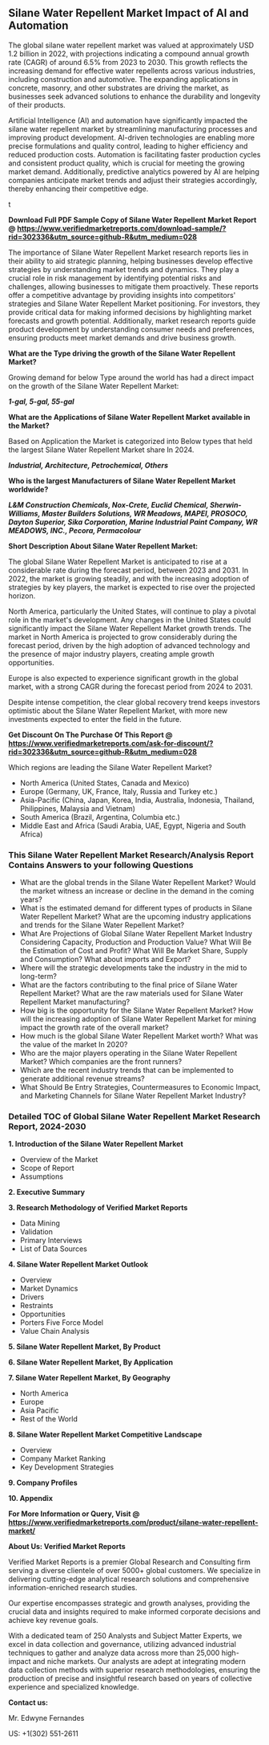 <h2>Silane Water Repellent Market Impact of AI and Automation</h2><p>The global silane water repellent market was valued at approximately USD 1.2 billion in 2022, with projections indicating a compound annual growth rate (CAGR) of around 6.5% from 2023 to 2030. This growth reflects the increasing demand for effective water repellents across various industries, including construction and automotive. The expanding applications in concrete, masonry, and other substrates are driving the market, as businesses seek advanced solutions to enhance the durability and longevity of their products.</p><p>Artificial Intelligence (AI) and automation have significantly impacted the silane water repellent market by streamlining manufacturing processes and improving product development. AI-driven technologies are enabling more precise formulations and quality control, leading to higher efficiency and reduced production costs. Automation is facilitating faster production cycles and consistent product quality, which is crucial for meeting the growing market demand. Additionally, predictive analytics powered by AI are helping companies anticipate market trends and adjust their strategies accordingly, thereby enhancing their competitive edge.</p>t</p><p id="" class=""><strong>Download Full PDF Sample Copy of Silane Water Repellent Market Report @ <a href="https://www.verifiedmarketreports.com/download-sample/?rid=302336&utm_source=github-R&utm_medium=028" target="_blank">https://www.verifiedmarketreports.com/download-sample/?rid=302336&utm_source=github-R&utm_medium=028</a></strong></p><p>The importance of&nbsp;Silane Water Repellent Market research reports lies in their ability to aid strategic planning, helping businesses develop effective strategies by understanding market trends and dynamics. They play a crucial role in risk management by identifying potential risks and challenges, allowing businesses to mitigate them proactively. These reports offer a competitive advantage by providing insights into competitors' strategies and Silane Water Repellent Market positioning. For investors, they provide critical data for making informed decisions by highlighting market forecasts and growth potential. Additionally, market research reports guide product development by understanding consumer needs and preferences, ensuring products meet market demands and drive business growth.</p><p><strong>What are the&nbsp;Type driving the growth of the Silane Water Repellent Market?</strong></p><p id="" class="">Growing demand for below Type around the world has had a direct impact on the growth of the Silane Water Repellent Market:</p><em><strong>1-gal, 5-gal, 55-gal</strong></em></p><strong>What are the&nbsp;Applications&nbsp;of Silane Water Repellent Market available in the Market?</strong></p><p id="" class="">Based on Application the Market is categorized into Below types that held the largest Silane Water Repellent Market share In 2024.</p><em><strong>Industrial, Architecture, Petrochemical, Others</strong></em></p><strong>Who is the largest Manufacturers of Silane Water Repellent Market worldwide?</strong></p><p><em><strong>L&M Construction Chemicals, Nox-Crete, Euclid Chemical, Sherwin-Williams, Master Builders Solutions, WR Meadows, MAPEI, PROSOCO, Dayton Superior, Sika Corporation, Marine Industrial Paint Company, WR MEADOWS, INC., Pecora, Permacolour</strong></em></p><p id="" class=""><strong>Short Description About Silane Water Repellent Market:</strong></p><p>The global Silane Water Repellent Market is anticipated to rise at a considerable rate during the forecast period, between 2023 and 2031. In 2022, the market is growing steadily, and with the increasing adoption of strategies by key players, the market is expected to rise over the projected horizon.</p><p>North America, particularly the United States, will continue to play a pivotal role in the market's development. Any changes in the United States could significantly impact the Silane Water Repellent Market growth trends. The market in North America is projected to grow considerably during the forecast period, driven by the high adoption of advanced technology and the presence of major industry players, creating ample growth opportunities.</p><p>Europe is also expected to experience significant growth in the global market, with a strong CAGR during the forecast period from 2024 to 2031.</p><p>Despite intense competition, the clear global recovery trend keeps investors optimistic about the Silane Water Repellent Market, with more new investments expected to enter the field in the future.</p><p id="" class=""><strong>Get Discount On The Purchase Of This Report @ <a href="https://www.verifiedmarketreports.com/ask-for-discount/?rid=302336&utm_source=github-R&utm_medium=028" target="_blank">https://www.verifiedmarketreports.com/ask-for-discount/?rid=302336&utm_source=github-R&utm_medium=028</a></strong></p>Which regions are leading the Silane Water Repellent Market?</p><ul><li>North America (United States, Canada and Mexico)</li><li>Europe (Germany, UK, France, Italy, Russia and Turkey etc.)</li><li>Asia-Pacific (China, Japan, Korea, India, Australia, Indonesia, Thailand, Philippines, Malaysia and Vietnam)</li><li>South America (Brazil, Argentina, Columbia etc.)</li><li>Middle East and Africa (Saudi Arabia, UAE, Egypt, Nigeria and South Africa)</li></ul><h3 id="" class="">This Silane Water Repellent Market Research/Analysis Report Contains Answers to your following Questions</h3><ul><li>What are the global trends in the Silane Water Repellent Market? Would the market witness an increase or decline in the demand in the coming years?</li><li>What is the estimated demand for different types of products in Silane Water Repellent Market? What are the upcoming industry applications and trends for the Silane Water Repellent Market?</li><li>What Are Projections of Global Silane Water Repellent Market Industry Considering Capacity, Production and Production Value? What Will Be the Estimation of Cost and Profit? What Will Be Market Share, Supply and Consumption? What about imports and Export?</li><li>Where will the strategic developments take the industry in the mid to long-term?</li><li>What are the factors contributing to the final price of Silane Water Repellent Market? What are the raw materials used for Silane Water Repellent Market manufacturing?</li><li>How big is the opportunity for the Silane Water Repellent Market? How will the increasing adoption of Silane Water Repellent Market for mining impact the growth rate of the overall market?</li><li>How much is the global Silane Water Repellent Market worth? What was the value of the market In 2020?</li><li>Who are the major players operating in the Silane Water Repellent Market? Which companies are the front runners?</li><li>Which are the recent industry trends that can be implemented to generate additional revenue streams?</li><li>What Should Be Entry Strategies, Countermeasures to Economic Impact, and Marketing Channels for Silane Water Repellent Market Industry?</li></ul><h3 id="" class="">Detailed TOC of Global Silane Water Repellent Market Research Report, 2024-2030</h3><p id="" class=""><strong>1. Introduction of the Silane Water Repellent Market</strong></p><ul><li>Overview of the Market</li><li>Scope of Report</li><li>Assumptions</li></ul><p id="" class=""><strong>2. Executive Summary</strong></p><p id="" class=""><strong>3. Research Methodology of Verified Market Reports</strong></p><ul><li>Data Mining</li><li>Validation</li><li>Primary Interviews</li><li>List of Data Sources</li></ul><p id="" class=""><strong>4. Silane Water Repellent Market Outlook</strong></p><ul><li>Overview</li><li>Market Dynamics</li><li>Drivers</li><li>Restraints</li><li>Opportunities</li><li>Porters Five Force Model</li><li>Value Chain Analysis</li></ul><p id="" class=""><strong>5. Silane Water Repellent Market, By Product</strong></p><p id="" class=""><strong>6. Silane Water Repellent Market, By Application</strong></p><p id="" class=""><strong>7. Silane Water Repellent Market, By Geography</strong></p><ul><li>North America</li><li>Europe</li><li>Asia Pacific</li><li>Rest of the World</li></ul><p id="" class=""><strong>8. Silane Water Repellent Market Competitive Landscape</strong></p><ul><li>Overview</li><li>Company Market Ranking</li><li>Key Development Strategies</li></ul><p id="" class=""><strong>9. Company Profiles</strong></p><p id="" class=""><strong>10. Appendix</strong></p><p id="" class=""><strong>For More Information or Query, Visit @ <a href="https://www.verifiedmarketreports.com/product/silane-water-repellent-market/" target="_blank">https://www.verifiedmarketreports.com/product/silane-water-repellent-market/</a></strong></p><p id="" class=""><strong>About Us: Verified Market Reports</strong></p><p id="" class="">Verified Market Reports is a premier Global Research and Consulting firm serving a diverse clientele of over 5000+ global customers. We specialize in delivering cutting-edge analytical research solutions and comprehensive information-enriched research studies.</p><p id="" class="">Our expertise encompasses strategic and growth analyses, providing the crucial data and insights required to make informed corporate decisions and achieve key revenue goals.</p><p id="" class="">With a dedicated team of 250 Analysts and Subject Matter Experts, we excel in data collection and governance, utilizing advanced industrial techniques to gather and analyze data across more than 25,000 high-impact and niche markets. Our analysts are adept at integrating modern data collection methods with superior research methodologies, ensuring the production of precise and insightful research based on years of collective experience and specialized knowledge.</p><p id="" class=""><strong>Contact us:</strong></p><p id="" class="">Mr. Edwyne Fernandes</p><p id="" class="">US: +1(302) 551-2611</p>